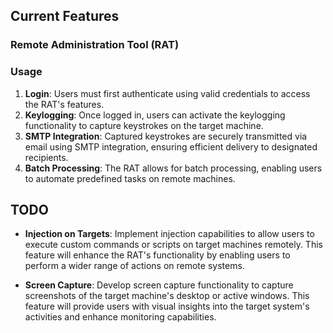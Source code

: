 ## Current Features

### Remote Administration Tool (RAT)

### Usage

1. **Login**: Users must first authenticate using valid credentials to access the RAT's features.
2. **Keylogging**: Once logged in, users can activate the keylogging functionality to capture keystrokes on the target machine.
3. **SMTP Integration**: Captured keystrokes are securely transmitted via email using SMTP integration, ensuring efficient delivery to designated recipients.
4. **Batch Processing**: The RAT allows for batch processing, enabling users to automate predefined tasks on remote machines.


## TODO

- **Injection on Targets**: Implement injection capabilities to allow users to execute custom commands or scripts on target machines remotely. This feature will enhance the RAT's functionality by enabling users to perform a wider range of actions on remote systems.

- **Screen Capture**: Develop screen capture functionality to capture screenshots of the target machine's desktop or active windows. This feature will provide users with visual insights into the target system's activities and enhance monitoring capabilities.
